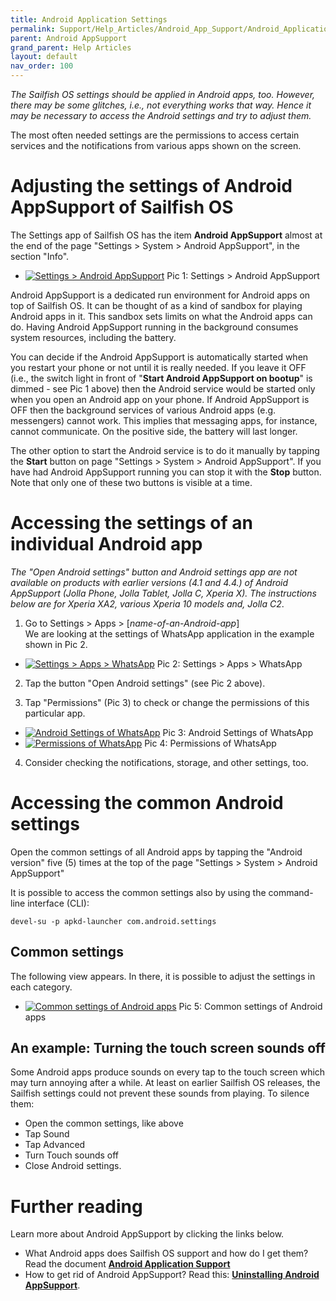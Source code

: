 ```yaml
---
title: Android Application Settings
permalink: Support/Help_Articles/Android_App_Support/Android_Application_Settings/
parent: Android AppSupport
grand_parent: Help Articles
layout: default
nav_order: 100
---
```



_The Sailfish OS settings should be applied in Android apps, too. However, there may be some glitches, i.e., not everything works that way. Hence it may be necessary to access the Android settings and try to adjust them._

The most often needed settings are the permissions to access certain services and the notifications from various apps shown on the screen.

# Adjusting the settings of Android AppSupport of Sailfish OS

The Settings app of Sailfish OS has the item **Android AppSupport** almost at the end of the page "Settings > System > Android AppSupport", in the section "Info".

<div class="flex-images" markdown="1">

* <a href="Android_App_Support_in_Settings.png" class="narrow-image"><img src="Android_App_Support_in_Settings.png" alt="Settings > Android AppSupport"></a>
  <span class="md_figcaption">
    Pic 1: Settings > Android AppSupport
  </span>
</div>


Android AppSupport is a dedicated run environment for Android apps on top of Sailfish OS. It can be thought of as a kind of sandbox for playing Android apps in it. This sandbox sets limits on what the Android apps can do. Having Android AppSupport running in the background consumes system resources, including the battery.

You can decide if the Android AppSupport is automatically started when you restart your phone or not until it is really needed. If you leave it OFF (i.e., the switch light in front of "**Start Android AppSupport on bootup**" is dimmed - see Pic 1 above) then the Android service would be started only when you open an Android app on your phone. If Android AppSupport is OFF then the background services of various Android apps (e.g. messengers) cannot work. This implies that messaging apps, for instance, cannot communicate. On the positive side, the battery will last longer.

The other option to start the Android service is to do it manually by tapping the **Start** button on page "Settings > System > Android AppSupport". If you have had Android AppSupport running you can stop it with the **Stop** button. Note that only one of these two buttons is visible at a time.


# Accessing the settings of an individual Android app

_The "Open Android settings" button and Android settings app are not available on products with earlier versions (4.1 and 4.4.) of Android AppSupport (Jolla Phone, Jolla Tablet, Jolla C, Xperia X). The instructions below are for Xperia XA2, various Xperia 10 models and, Jolla C2_.

1) Go to Settings > Apps > \[_name-of-an-Android-app_\]<br>
We are looking at the settings of WhatsApp application in the example shown in Pic 2.

<div class="flex-images" markdown="1">

* <a href="Settings_Apps_WhatsApp.png" class="narrow-image"><img src="Settings_Apps_WhatsApp.png" alt="Settings > Apps > WhatsApp"></a>
  <span class="md_figcaption">
    Pic 2: Settings > Apps > WhatsApp
  </span>
</div>

  
2) Tap the button "Open Android settings" (see Pic 2 above).

3) Tap "Permissions" (Pic 3) to check or change the permissions of this particular app.

<div class="flex-images" markdown="1">

* <a href="Android_Settings_of_WhatsApp.png"><img src="Android_Settings_of_WhatsApp.png" alt="Android Settings of WhatsApp"></a>
  <span class="md_figcaption">
    Pic 3: Android Settings of WhatsApp
  </span>
* <a href="Android_Permissions_of_WhatsApp.png"><img src="Android_Permissions_of_WhatsApp.png" alt="Permissions of WhatsApp"></a>
  <span class="md_figcaption">
    Pic 4: Permissions of WhatsApp
  </span>
</div>


4) Consider checking the notifications, storage, and other settings, too.

# Accessing the common Android settings

Open the common settings of all Android apps by tapping the "Android version" five (5) times at the top of the page "Settings > System > Android AppSupport" 

It is possible to access the common settings also by using the command-line interface (CLI):
```
devel-su -p apkd-launcher com.android.settings
```
## Common settings

The following view appears. In there, it is possible to adjust the settings in each category.

<div class="flex-images" markdown="1">

* <a href="Android_Apps_Common_Settings.png" class="narrow-image"><img src="Android_Apps_Common_Settings.png" alt="Common settings of Android apps"></a>
  <span class="md_figcaption">
    Pic 5: Common settings of Android apps
  </span>
</div> 
  
  

## An example: Turning the touch screen sounds off

Some Android apps produce sounds on every tap to the touch screen which may turn annoying after a while. At least on earlier Sailfish OS releases, the Sailfish settings could not prevent these sounds from playing. To silence them:

* Open the common settings, like above
* Tap Sound
* Tap Advanced
* Turn Touch sounds off
* Close Android settings.

# Further reading

Learn more about Android AppSupport by clicking the links below.

* What Android apps does Sailfish OS support and how do I get them? Read the document **[Android Application Support](/Support/Help_Articles/Android_App_Support/)**
* How to get rid of Android AppSupport? Read this: **[Uninstalling Android AppSupport](/Support/Help_Articles/Android_App_Support/Removing_Android_App_Support/)**.



